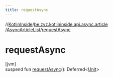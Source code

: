 ```yaml
---
title: requestAsync
---
```

//[KotlinInside](../../../index.html)/[be.zvz.kotlininside.api.async.article](../index.html)
/[AsyncArticleList](index.html)/[requestAsync](request-async.html)

# requestAsync

[jvm]\
suspend fun [requestAsync](request-async.html)():
Deferred<[Unit](https://kotlinlang.org/api/latest/jvm/stdlib/kotlin/-unit/index.html)>




